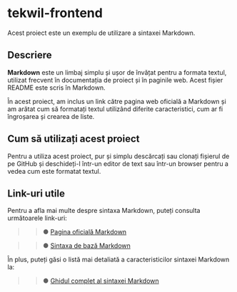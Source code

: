 # tekwil-frontend

Acest proiect este un exemplu de utilizare a sintaxei Markdown.

## Descriere
**Markdown** este un limbaj simplu și ușor de învățat pentru a formata textul, utilizat frecvent în documentația de proiect și în paginile web. Acest fișier README este scris în Markdown.

În acest proiect, am inclus un link către pagina web oficială a Markdown și am arătat cum să formatați textul utilizând diferite caracteristici, cum ar fi îngroșarea și crearea de liste.

## Cum să utilizați acest proiect
Pentru a utiliza acest proiect, pur și simplu descărcați sau clonați fișierul de pe GitHub și deschideți-l într-un editor de text sau într-un browser pentru a vedea cum este formatat textul.

## Link-uri utile
Pentru a afla mai multe despre sintaxa Markdown, puteți consulta următoarele link-uri:
>>● [Pagina oficială Markdown](https://daringfireball.net/projects/markdown/)

>>● [Sintaxa de bază Markdown](https://www.markdownguide.org/basic-syntax/)

În plus, puteți găsi o listă mai detaliată a caracteristicilor sintaxei Markdown la:
>>● [Ghidul complet al sintaxei Markdown](https://www.markdownguide.org/extended-syntax/)

